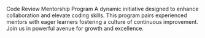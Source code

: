 Code Review Mentorship Program A dynamic initiative designed to enhance collaboration and elevate coding skills. This program pairs experienced mentors with eager learners fostering a culture of continuous improvement. Join us in powerful avenue for growth and excellence.
